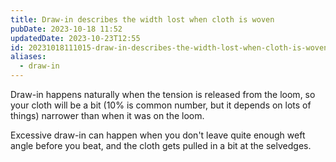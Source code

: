 ```yaml
---
title: Draw-in describes the width lost when cloth is woven
pubDate: 2023-10-18 11:52
updatedDate: 2023-10-23T12:55
id: 20231018111015-draw-in-describes-the-width-lost-when-cloth-is-woven
aliases:
  - draw-in
---
```

Draw-in happens naturally when the tension is released from the loom, so your cloth will be a bit (10% is common number, but it depends on lots of things) narrower than when it was on the loom.

Excessive draw-in can happen when you don't leave quite enough weft angle before you beat, and the cloth gets pulled in a bit at the selvedges.
